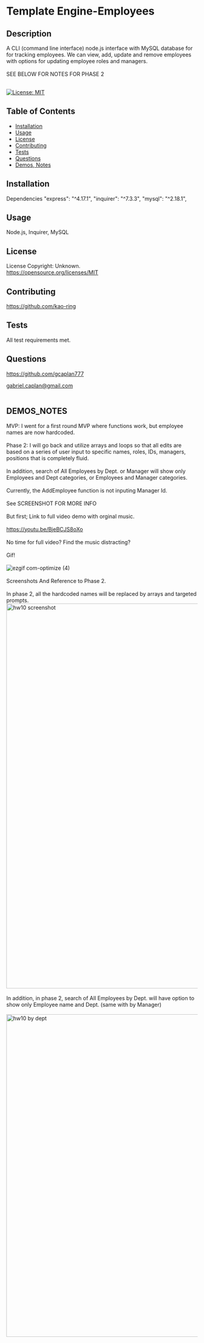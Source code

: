 # Template Engine-Employees

## Description

A CLI (command line interface) node.js interface with MySQL database for for tracking employees. We can view, add, update and remove employees with options for updating employee roles and managers.
<br><br>
SEE BELOW FOR NOTES FOR PHASE 2
<br><br>

[![License: MIT](https://img.shields.io/badge/License-MIT-yellow.svg)](https://opensource.org/licenses/MIT)

## Table of Contents

- [Installation](#Installation)
- [Usage](#Usage)
- [License](#License)
- [Contributing](#Contributing)
- [Tests](#Tests)
- [Questions](#Questions)
- [Demos, Notes](#Demos_Notes)

## Installation

Dependencies
"express": "^4.17.1",
"inquirer": "^7.3.3",
"mysql": "^2.18.1",

## Usage

Node.js, Inquirer, MySQL

## License

License Copyright: Unknown. <br>https://opensource.org/licenses/MIT

## Contributing

https://github.com/kao-ring

## Tests

All test requirements met.

## Questions

https://github.com/gcaplan777

gabriel.caplan@gmail.com
<br><br>

## DEMOS_NOTES

MVP: I went for a first round MVP where functions work, but employee names are now hardcoded.
<br><br>
Phase 2: I will go back and utilize arrays and loops so that all edits are based on a series of user input to specific names, roles, IDs, managers, positions that is completely fluid. <br><br>
In addition, search of All Employees by Dept. or Manager will show only Employees and Dept categories, or Employees and Manager categories.<br><br>
Currently, the AddEmployee function is not inputing Manager Id.
<br><br>
See SCREENSHOT FOR MORE INFO
<br><br>
But first; Link to full video demo with orginal music.
<br><br>
https://youtu.be/BjeBCJS8oXo
<br><br>
No time for full video? Find the music distracting?
<br><br>
Gif!
<br><br>
![ezgif com-optimize (4)](https://user-images.githubusercontent.com/67020051/89846030-1e451f80-db4e-11ea-9bd2-e2a76b55b5c5.gif)
<br><br>
Screenshots And Reference to Phase 2.
<br><br>
In phase 2, all the hardcoded names will be replaced by arrays and targeted prompts.
<img width="1013" alt="hw10 screenshot" src="https://user-images.githubusercontent.com/67020051/89845622-fa350e80-db4c-11ea-9b71-a54da38ce976.png">
<br><br>
In addition, in phase 2, search of All Employees by Dept. will have option to show only Employee name and Dept. (same with by Manager)
<br><br>
<img width="849" alt="hw10 by dept" src="https://user-images.githubusercontent.com/67020051/89845747-55670100-db4d-11ea-91cb-ba85c64766c6.png">
